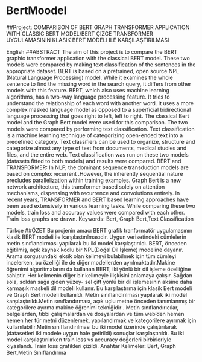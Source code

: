 # BertMoodel
##Project: COMPARISON OF BERT GRAPH TRANSFORMER APPLICATION WITH CLASSIC BERT MODEL/BERT ÇIZGE TRANSFORMER UYGULAMASININ KLASIK BERT MODELI ILE KARŞILAŞTIRILMASI

English
##ABSTRACT
The aim of this project is to compare the BERT graphic transformer application
with the classical BERT model. These two models were compared by making text
classification of the sentences in the appropriate dataset. BERT is based on a pretrained, open source NPL (Natural Language Processing) model. While it examines
the whole sentence to find the missing word in the search query, it differs from other
models with this feature. BERT, which also uses machine learning algorithms, has a
two-way language processing feature. It tries to understand the relationship of each
word with another word. It uses a more complex masked language model as opposed
to a superficial bidirectional language processing that goes right to left, left to right.
The classical Bert model and the Graph Bert model were used for this comparison.
The two models were compared by performing text classification. Text classification is a
machine learning technique of categorizing open-ended text into a predefined category.
Text classifiers can be used to organize, structure and categorize almost any type of text
from documents, medical studies and files, and the entire web. Text classification was
run on these two models (datasets fitted to both models) and results were compared.
BERT and TRANSFORMER: In NLP, the dominant sequence transduction models are based on complex recurrent .However, the inherently sequential nature precludes
parallelization within training examples. Graph Bert is a new network architecture, this
transformer based solely on attention mechanisms, dispensing with recurrence and
convolutions entirely. In recent years, TRANSFORMER and BERT based learning
approaches have been used extensively in various learning tasks.
While comparing these two models, train loss and accuracy values were compared
with each other. Train loss graphs are drawn.
Keywords: Bert, Graph Bert,Text Classification

Türkçe
##ÖZET
Bu projenin amacı BERT grafik tranformatör uygulamasının klasik BERT modeli
ile karşılaştırılmasıdır. Uygun verisetindeki cümlelerin metin sınıflandırması yapılarak
bu iki model karşılaştırıldı. BERT, önceden eğitilmiş, açık kaynak kodlu bir NPL(Doğal
Dil İşleme) modeline dayanır. Arama sorgusundaki eksik olan kelimeyi bulabilmek
için tüm cümleyi incelerken, bu özelliği ile de diğer modellerden ayrılmaktadır.Makine
öğrenimi algoritmalarını da kullanan BERT, iki yönlü bir dil işleme özelliğine sahiptir.
Her kelimenin diğer bir kelimeyle ilişkisini anlamaya çalışır. Sağdan sola, soldan sağa
giden yüzey- sel çift yönlü bir dil işlemesinin aksine daha karmaşık maskeli dil modeli
kullanır.
Bu karşılaştırma için klasik Bert modeli ve Graph Bert modeli kullanıldı. Metin
sınıflandırılması yapılarak iki model karşılaştırıldı.Metin sınıflandırması, açık uçlu
metne önceden tanımlanmış bir kategorilere ayırma makine öğrenimi tekniğidir . Metin
sınıflandırıcılar, belgelerden, tıbbi çalışmalardan ve dosyalardan ve tüm web’den hemen
hemen her tür metni düzenlemek, yapılandırmak ve kategorilere ayırmak için kullanılabilir.Metin sınıflandırılması bu iki model üzerinde çalıştırılarak (datasetleri iki modele
uygun hale getirildi) sonuçlar karşılaştırıldı.
Bu iki model karşılaştırılırken train loss vs accuracy değerleri birbirleriyle kıyaslandı.
Train loss grafikleri çizildi.
Anahtar Kelimeler: Bert, Graph Bert,Metin Sınıflandırma

